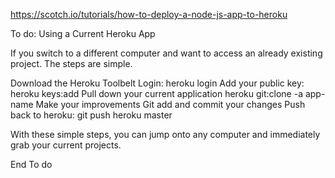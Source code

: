 https://scotch.io/tutorials/how-to-deploy-a-node-js-app-to-heroku


To do:
Using a Current Heroku App

If you switch to a different computer and want to access an already existing project. The steps are simple.

Download the Heroku Toolbelt
Login: heroku login
Add your public key: heroku keys:add
Pull down your current application heroku git:clone -a app-name
Make your improvements
Git add and commit your changes
Push back to heroku: git push heroku master

With these simple steps, you can jump onto any computer and immediately grab your current projects.

End To do